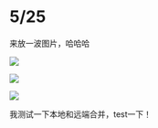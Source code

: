 # 5/25

来放一波图片，哈哈哈

![](https://s1.ax1x.com/2020/05/25/tpfFAg.jpg)

![](https://s1.ax1x.com/2020/05/25/tpf55Q.jpg)

![](https://s1.ax1x.com/2020/05/25/tpf72n.jpg)

我测试一下本地和远端合并，test一下！
